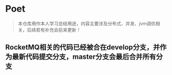# Poet
> 本仓库用作本人学习总结用途，内容主要涉及分布式、并发、jvm调优相关，后续若有补充会前来更新！
## RocketMQ相关的代码已经被合在develop分支，并作为最新代码提交分支，master分支会最后合并所有分支
